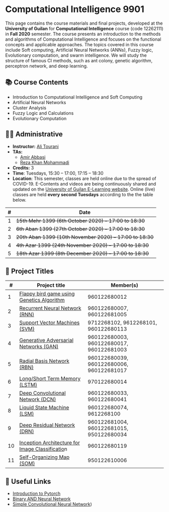 # Computational Intelligence 9901

This page contains the course materials and final projects, developed at the **University of Guilan** for **Computational Intelligence** course (code 12262111) in **Fall 2020** semester. The course presents an introduction to the methods and algorithms of Computational Intelligence and focuses on the functional concepts and applicable approaches. The topics covered in this course include Soft computing, Artificial Neural Networks (ANNs), Fuzzy logic, Evolutionary computation, and swarm intelligence. We will study the structure of famous CI methods, such as ant colony, genetic algorithm, perceptron network, and deep learning.

## 📚 Course Contents

- Introduction to Computational Intelligence and Soft Computing
- Artificial Neural Networks
- Cluster Analysis
- Fuzzy Logic and Calculations
- Evolutionary Computation

## 👨‍🏫 Administrative

- **Instructor:** [Ali Tourani](http://alitourani.ir/downloadable-files/ "Ali Tourani")
- **TAs:**
	- [Amir Abbasi](mailto:amir.abbasi.rose@gmail.com "Amir Abbasi")
	- [Reza Khan Mohammadi](https://ledengary.github.io/ "Reza Khan Mohammadi")
- **Credits:** 3
- **Time**: Tuesdays, 15:30 – 17:00, 17:15 – 18:30
- **Location**: This semester, classes are held online due to the spread of COVID-19. E-Contents and videos are being continuously shared and updated on the [University of Guilan E-Learning website](https://ecent2.guilan.ac.ir/ "University of Guilan's E-Learning website"). Online (live) classes are held **every second Tuesdays** according to the the table below.

| # | Date |
| ------------ | ------------ |
| 1 | ~~15th Mehr 1399 (6th October 2020) – 17:00 to 18:30~~ |
| 2 | ~~6th Aban 1399 (27th October 2020) – 17:00 to 18:30~~ |
| 3 | ~~20th Aban 1399 (10th November 2020) – 17:00 to 18:30~~ |
| 4 | ~~4th Azar 1399 (24th November 2020) – 17:00 to 18:30~~ |
| 5 | ~~18th Azar 1399 (8th December 2020) – 17:00 to 18:30~~ |


## 🔨 Project Titles

| # | Project title | Member(s) |
| ------------ | ------------ | ------------ |
| 1 | [Flappy bird game using Genetics Algorithm](https://github.com/alitourani/computational-intelligence-class-9901/tree/master/G01-Genetic-Algorithm-Flappy-Bird "Flappy bird game using Genetics Algorithm") | 960122680012 |
| 2 | [Recurrent Neural Network (RNN)](https://github.com/alitourani/computational-intelligence-class-9901/tree/master/G02-Recurrent-Neural-Network "Recurrent Neural Network (RNN)") | 960122680007, 960122681005 |
| 3 | [Support Vector Machines (SVM)](https://github.com/alitourani/computational-intelligence-class-9901/tree/master/G03-Support-Vector-Machine "Support Vector Machines (SVM)") | 9712268102, 9612268101, 960122680113 |
| 4 | [Generative Adversarial Networks (GAN)](https://github.com/alitourani/computational-intelligence-class-9901/tree/master/G04-Generative-Adversarial-Networks "Generative Adversarial Networks (GAN)") | 960122680003, 960122680017, 960122681003 |
| 5 | [Radial Basis Network (RBN)](https://github.com/alitourani/computational-intelligence-class-9901/tree/master/G05-Radial-Basis-Network "Radial Basis Network (RBN)") | 960122680039, 960122680006, 960122681017 |
| 6 | [Long/Short Term Memory (LSTM)](https://github.com/alitourani/computational-intelligence-class-9901/tree/master/G06-Long-Short-Term-Memory "Long/Short Term Memory (LSTM)") | 970122680014 |
| 7 | [Deep Convolutional Network (DCN)](https://github.com/alitourani/computational-intelligence-class-9901/tree/master/G07-Deep-Convolutional-Network "Deep Convolutional Network (DCN)") | 960122680033, 960122680041 |
| 8 | [Liquid State Machine (LSM)](https://github.com/alitourani/computational-intelligence-class-9901/tree/master/G08-Liquid-State-Machine "Liquid State Machine (LSM)") | 960122680074, 9612268100 |
| 9 | [Deep Residual Network (DRN)](https://github.com/alitourani/computational-intelligence-class-9901/tree/master/G09-Deep-Residual-Network "Deep Residual Network (DRN)") | 960122681004, 960122681015, 950122680034 |
| 10 | [Inception Architecture for Image Classificatio](https://github.com/alitourani/computational-intelligence-class-9901/tree/master/G10-Inception-Architecture-Image-Classification "Inception Architecture for Image Classificatio")n | 960122680119 |
| 11 | [Self-Organizing Map (SOM)](https://github.com/alitourani/computational-intelligence-class-9901/tree/master/G11-Self-Organizing-Map "Self-Organizing Map (SOM)") | 950122610006 |

## 🔗 Useful Links

- [Introduction to Pytorch](https://www.aparat.com/v/EMw10?playlist=648957 "Introduction to Pytorch")
- [Binary AND Neural Network](https://colab.research.google.com/drive/1uXsT5gbKNawp1QBRy03FhN0KQmW_KRZN?usp=sharing "Binary AND Neural Network")
- [Simple Convolutional Neural Network](https://colab.research.google.com/drive/13IZ7Z0SEkx2ikEE5sNGm3NQbcKlOxaG7?usp=sharing "Simple Convolutional Neural Network"))
